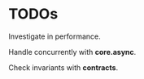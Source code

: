 # TODOs

Investigate in performance.

Handle concurrently with **core.async**.

Check invariants with **contracts**.
